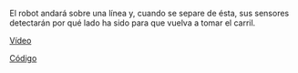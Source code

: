 El robot andará sobre una línea y, cuando se separe de ésta, sus sensores detectarán por qué lado ha sido para que vuelva a tomar el carril.

[Vídeo](https://youtu.be/9QNZMJpgcRM)

[Código](archivos/microbit-Siguelineas.hex)
